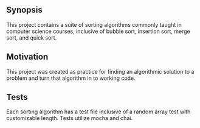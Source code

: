 ## Synopsis

This project contains a suite of sorting algorithms commonly taught in computer science courses, inclusive of bubble sort, insertion sort, merge sort, and quick sort.

## Motivation

This project was created as practice for finding an algorithmic solution to a problem and turn that algorithm in to working code.

## Tests

Each sorting algorithm has a test file inclusive of a random array test with customizable length. Tests utilize mocha and chai.
